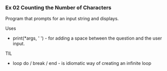 ### Ex 02 Counting the Number of Characters

Program that prompts for an input string and displays.

Uses
  - print(*args, ' ') - for adding a space between the question and the user input.

TIL
  - loop do / break / end - is idiomatic way of creating an infinite loop

